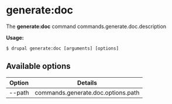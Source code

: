 # generate:doc
The **generate:doc** command commands.generate.doc.description

**Usage:**
```
$ drupal generate:doc [arguments] [options] 
```

## Available options
Option | Details
-------|-------------
--path | commands.generate.doc.options.path
